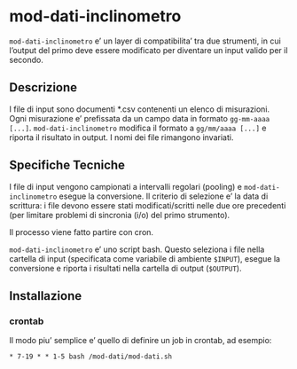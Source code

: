 # mod-dati-inclinometro

`mod-dati-inclinometro` e’ un layer di compatibilita’ tra due strumenti, in cui l’output del primo deve essere modificato per diventare un input valido per il secondo.

## Descrizione
I file di input sono documenti *.csv contenenti un elenco di misurazioni. Ogni misurazione e’ prefissata da un campo data in formato `gg-mm-aaaa [...]`.  `mod-dati-inclinometro` modifica il formato a `gg/mm/aaaa [...]` e riporta il risultato in output. I nomi dei file rimangono invariati.

## Specifiche Tecniche
I file di input vengono campionati a intervalli regolari (pooling) e `mod-dati-inclinometro` esegue la conversione. Il criterio di selezione e’ la data di scrittura: i file devono essere stati modificati/scritti nelle due ore precedenti (per limitare problemi di sincronia (i/o) del primo strumento).

Il processo viene fatto partire con cron.

`mod-dati-inclinometro` e’ uno script bash. Questo seleziona i file nella cartella di input (specificata come variabile di ambiente `$INPUT`), esegue la conversione e riporta i risultati nella cartella di output (`$OUTPUT`).

## Installazione
### crontab
Il modo piu’ semplice e’ quello di definire un job in crontab, ad esempio:

```
* 7-19 * * 1-5 bash /mod-dati/mod-dati.sh
```

